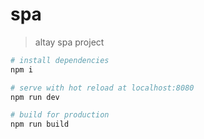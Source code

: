 # spa

> altay spa project

``` bash
# install dependencies
npm i

# serve with hot reload at localhost:8080
npm run dev

# build for production
npm run build
```
